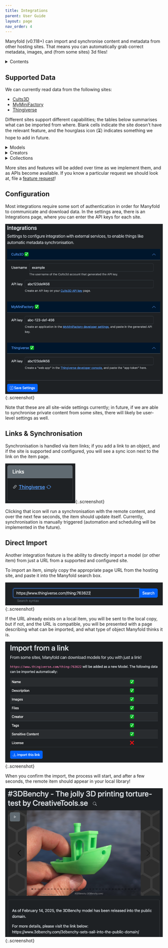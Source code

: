 ```yaml
---
title: Integrations
parent: User Guide
layout: page
nav_order: 4
---
```


Manyfold (v0.118+) can import and synchronise content and metadata from other hosting sites. That means you can automatically grab correct metadata, images, and (from some sites) 3d files!

<details markdown="block">
  <summary>
    Contents
  </summary>
- TOC
{:toc}
</details>

## Supported Data

We can currently read data from the following sites:

* [Cults3D](https://cults3d.com)
* [MyMiniFactory](https://myminifactory.com)
* [Thingiverse](https://thingiverse.com)

Different sites support different capabilities; the tables below summarises what can be imported from where. Blank cells indicate the site doesn't have the relevant feature, and the hourglass icon (⏳) indicates something we hope to add in future.

<details markdown="block">
  <summary>
    Models
  </summary>

|Site|Name, Description, Tags|Images|Public Files|Private Files|Sensitive|License|Creator|
|--|--|--|--|--|--|--|--|--|
|Cults3d|✅|✅|❌|❌|✅|✅|✅|
|MyMiniFactory|✅|✅|⏳|⏳|||✅|
|Thingiverse|✅|✅|✅||✅|⏳|✅|

</details>

<details markdown="block">
  <summary>
    Creators
  </summary>

|Site|Name|Description|
|--|--|--|
|Cults3d|✅|✅|
|MyMiniFactory|✅|✅|
|Thingiverse|✅|✅|

</details>

<details markdown="block">
  <summary>
    Collections
  </summary>

|Site|Name|Description|Creator|Models|
|--|--|--|--|--|
|Cults3d|||||
|MyMiniFactory|✅||✅|✅|
|Thingiverse|✅|✅|✅|✅|

</details>

More sites and features will be added over time as we implement them, and as APIs become available. If you know a particular request we should look at, file a [feature request](https://github.com/manyfold3d/manyfold/issues/new?template=feature_request.md&labels=feature,integrations)!

## Configuration

Most integrations require some sort of authentication in order for Manyfold to communicate and download data. In the settings area, there is an Integrations page, where you can enter the API keys for each site.

![Integration settings](/images/manual/integration-settings.png){:.screenshot}

 Note that these are all site-wide settings currently; in future, if we are able to synchronise private content from some sites, there will likely be user-level settings as well.

## Links & Synchronisation

Synchronisation is handled via item links; if you add a link to an object, and if the site is supported and configured, you will see a sync icon next to the link on the item page.

![Sync icon next to link](/images/manual/integration-sync.png){:.screenshot}

Clicking that icon will run a synchronisation with the remote content, and over the next few seconds, the item should update itself. Currently, synchronisation is manually triggered (automation and scheduling will be implemented in the future).

## Direct Import

Another integration feature is the ability to directly import a model (or other item) from just a URL from a supported and configured site.

To import an item, simply copy the appropriate page URL from the hosting site, and paste it into the Manyfold search box.

![Enter a URL into the search box](/images/manual/integration-import-search.png){:.screenshot}

If the URL already exists on a local item, you will be sent to the local copy, but if not, and the URL is compatible, you will be presented with a page describing what can be imported, and what type of object Manyfold thinks it is.

![Import confirmation](/images/manual/integration-import-confirm.png){:.screenshot}

When you confirm the import, the process will start, and after a few seconds, the remote item should appear in your local library!

![Imported model page](/images/manual/integration-import-success.png){:.screenshot}
